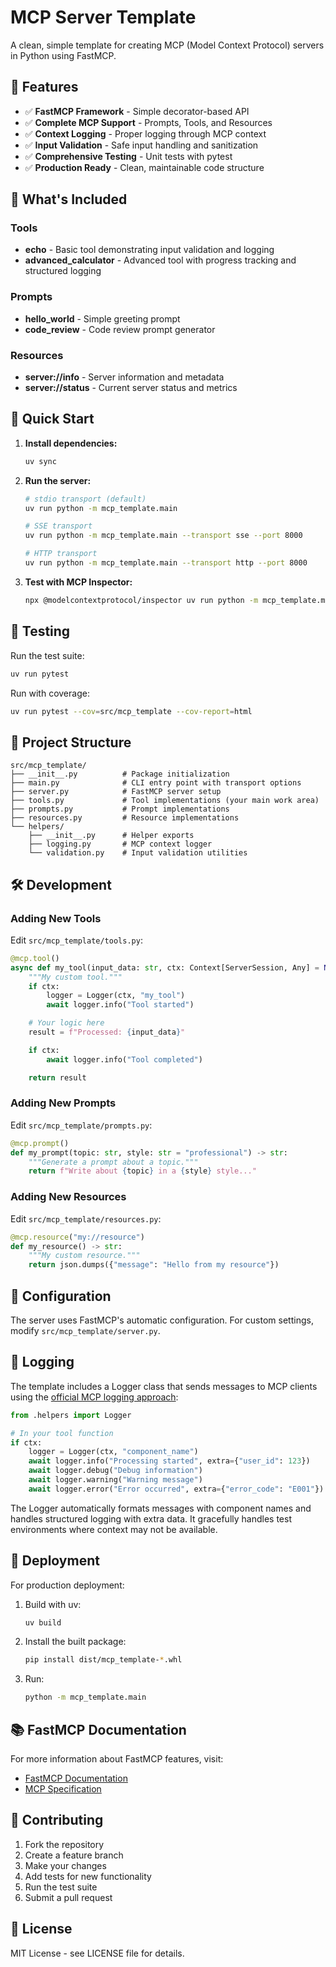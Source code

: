 # MCP Server Template

A clean, simple template for creating MCP (Model Context Protocol) servers in Python using FastMCP.

## 🚀 Features

- ✅ **FastMCP Framework** - Simple decorator-based API
- ✅ **Complete MCP Support** - Prompts, Tools, and Resources
- ✅ **Context Logging** - Proper logging through MCP context
- ✅ **Input Validation** - Safe input handling and sanitization
- ✅ **Comprehensive Testing** - Unit tests with pytest
- ✅ **Production Ready** - Clean, maintainable code structure

## 🎯 What's Included

### Tools

- **echo** - Basic tool demonstrating input validation and logging
- **advanced_calculator** - Advanced tool with progress tracking and structured logging

### Prompts

- **hello_world** - Simple greeting prompt
- **code_review** - Code review prompt generator

### Resources

- **server://info** - Server information and metadata
- **server://status** - Current server status and metrics

## 🚀 Quick Start

1. **Install dependencies:**

   ```bash
   uv sync
   ```

2. **Run the server:**

   ```bash
   # stdio transport (default)
   uv run python -m mcp_template.main

   # SSE transport
   uv run python -m mcp_template.main --transport sse --port 8000

   # HTTP transport
   uv run python -m mcp_template.main --transport http --port 8000
   ```

3. **Test with MCP Inspector:**
   ```bash
   npx @modelcontextprotocol/inspector uv run python -m mcp_template.main
   ```

## 🧪 Testing

Run the test suite:

```bash
uv run pytest
```

Run with coverage:

```bash
uv run pytest --cov=src/mcp_template --cov-report=html
```

## 📁 Project Structure

```
src/mcp_template/
├── __init__.py          # Package initialization
├── main.py              # CLI entry point with transport options
├── server.py            # FastMCP server setup
├── tools.py             # Tool implementations (your main work area)
├── prompts.py           # Prompt implementations
├── resources.py         # Resource implementations
└── helpers/
    ├── __init__.py      # Helper exports
    ├── logging.py       # MCP context logger
    └── validation.py    # Input validation utilities
```

## 🛠️ Development

### Adding New Tools

Edit `src/mcp_template/tools.py`:

```python
@mcp.tool()
async def my_tool(input_data: str, ctx: Context[ServerSession, Any] = None) -> str:
    """My custom tool."""
    if ctx:
        logger = Logger(ctx, "my_tool")
        await logger.info("Tool started")

    # Your logic here
    result = f"Processed: {input_data}"

    if ctx:
        await logger.info("Tool completed")

    return result
```

### Adding New Prompts

Edit `src/mcp_template/prompts.py`:

```python
@mcp.prompt()
def my_prompt(topic: str, style: str = "professional") -> str:
    """Generate a prompt about a topic."""
    return f"Write about {topic} in a {style} style..."
```

### Adding New Resources

Edit `src/mcp_template/resources.py`:

```python
@mcp.resource("my://resource")
def my_resource() -> str:
    """My custom resource."""
    return json.dumps({"message": "Hello from my resource"})
```

## 🔧 Configuration

The server uses FastMCP's automatic configuration. For custom settings, modify `src/mcp_template/server.py`.

## 📝 Logging

The template includes a Logger class that sends messages to MCP clients using the [official MCP logging approach](https://github.com/modelcontextprotocol/python-sdk):

```python
from .helpers import Logger

# In your tool function
if ctx:
    logger = Logger(ctx, "component_name")
    await logger.info("Processing started", extra={"user_id": 123})
    await logger.debug("Debug information")
    await logger.warning("Warning message")
    await logger.error("Error occurred", extra={"error_code": "E001"})
```

The Logger automatically formats messages with component names and handles structured logging with extra data. It gracefully handles test environments where context may not be available.

## 🚀 Deployment

For production deployment:

1. Build with uv:

   ```bash
   uv build
   ```

2. Install the built package:

   ```bash
   pip install dist/mcp_template-*.whl
   ```

3. Run:
   ```bash
   python -m mcp_template.main
   ```

## 📚 FastMCP Documentation

For more information about FastMCP features, visit:

- [FastMCP Documentation](https://gofastmcp.com/)
- [MCP Specification](https://spec.modelcontextprotocol.io/)

## 🤝 Contributing

1. Fork the repository
2. Create a feature branch
3. Make your changes
4. Add tests for new functionality
5. Run the test suite
6. Submit a pull request

## 📄 License

MIT License - see LICENSE file for details.
